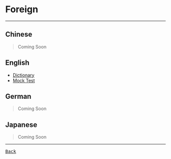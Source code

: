 # Foreign

---

## Chinese

> Coming Soon

## English

- [Dictionary](./English/Dictionary.md)
- [Mock Test](./English/MockTest.md)

## German

> Coming Soon

## Japanese

> Coming Soon

---

[<kbd> Back </kbd>](./../README.md)
